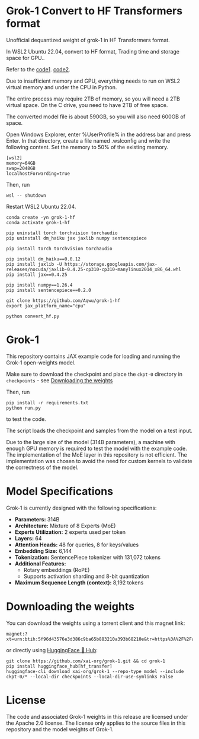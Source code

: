 # Grok-1 Convert to HF Transformers format

Unofficial dequantized weight of grok-1 in HF Transformers format.

In WSL2 Ubuntu 22.04, convert to HF format, Trading time and storage space for GPU..

Refer to the [code1](https://gist.github.com/chu-tianxiang/ec310e15d56949fd0f351cb5f65ee7a1).
[code2](https://huggingface.co/keyfan/grok-1-hf).

Due to insufficient memory and GPU, everything needs to run on WSL2 virtual memory and under the CPU in Python. 

The entire process may require 2TB of memory, so you will need a 2TB virtual space. 
On the C drive, you need to have 2TB of free space.

The converted model file is about 590GB, so you will also need 600GB of space.

Open Windows Explorer, enter %UserProfile% in the address bar and press Enter. 
In that directory, create a file named .wslconfig and write the following content.
Set the memory to 50% of the existing memory.
```
[wsl2]
memory=64GB
swap=2048GB
localhostForwarding=true
```

Then, run
```
wsl -- shutdown 
```

Restart WSL2 Ubuntu 22.04.

```
conda create -yn grok-1-hf
conda activate grok-1-hf

pip uninstall torch torchvision torchaudio
pip uninstall dm_haiku jax jaxlib numpy sentencepiece

pip install torch torchvision torchaudio

pip install dm_haiku==0.0.12
pip install jaxlib -U https://storage.googleapis.com/jax-releases/nocuda/jaxlib-0.4.25-cp310-cp310-manylinux2014_x86_64.whl
pip install jax==0.4.25

pip install numpy==1.26.4
pip install sentencepiece==0.2.0

git clone https://github.com/Aqwu/grok-1-hf
export jax_platform_name="cpu"

python convert_hf.py

```

# Grok-1

This repository contains JAX example code for loading and running the Grok-1 open-weights model.

Make sure to download the checkpoint and place the `ckpt-0` directory in `checkpoints` - see [Downloading the weights](#downloading-the-weights)

Then, run

```shell
pip install -r requirements.txt
python run.py
```

to test the code.

The script loads the checkpoint and samples from the model on a test input.

Due to the large size of the model (314B parameters), a machine with enough GPU memory is required to test the model with the example code.
The implementation of the MoE layer in this repository is not efficient. The implementation was chosen to avoid the need for custom kernels to validate the correctness of the model.

# Model Specifications

Grok-1 is currently designed with the following specifications:

- **Parameters:** 314B
- **Architecture:** Mixture of 8 Experts (MoE)
- **Experts Utilization:** 2 experts used per token
- **Layers:** 64
- **Attention Heads:** 48 for queries, 8 for keys/values
- **Embedding Size:** 6,144
- **Tokenization:** SentencePiece tokenizer with 131,072 tokens
- **Additional Features:**
  - Rotary embeddings (RoPE)
  - Supports activation sharding and 8-bit quantization
- **Maximum Sequence Length (context):** 8,192 tokens

# Downloading the weights

You can download the weights using a torrent client and this magnet link:

```
magnet:?xt=urn:btih:5f96d43576e3d386c9ba65b883210a393b68210e&tr=https%3A%2F%2Facademictorrents.com%2Fannounce.php&tr=udp%3A%2F%2Ftracker.coppersurfer.tk%3A6969&tr=udp%3A%2F%2Ftracker.opentrackr.org%3A1337%2Fannounce
```

or directly using [HuggingFace 🤗 Hub](https://huggingface.co/xai-org/grok-1):
```
git clone https://github.com/xai-org/grok-1.git && cd grok-1
pip install huggingface_hub[hf_transfer]
huggingface-cli download xai-org/grok-1 --repo-type model --include ckpt-0/* --local-dir checkpoints --local-dir-use-symlinks False
```


# License

The code and associated Grok-1 weights in this release are licensed under the
Apache 2.0 license. The license only applies to the source files in this
repository and the model weights of Grok-1.
